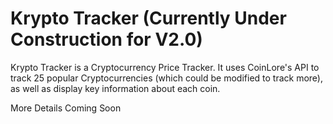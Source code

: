 # Krypto Tracker (Currently Under Construction for V2.0)

Krypto Tracker is a Cryptocurrency Price Tracker. It uses CoinLore's API to track 25 popular Cryptocurrencies (which could be modified to track more), as well as display key information about each coin.

More Details Coming Soon
